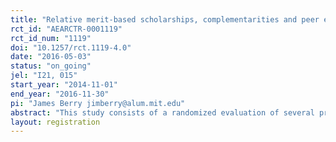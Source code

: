 ```yaml
---
title: "Relative merit-based scholarships, complementarities and peer effects in primary schools: Evidence from Malawi"
rct_id: "AEARCTR-0001119"
rct_id_num: "1119"
doi: "10.1257/rct.1119-4.0"
date: "2016-05-03"
status: "on_going"
jel: "I21, 015"
start_year: "2014-11-01"
end_year: "2016-11-30"
pi: "James Berry jimberry@alum.mit.edu"
abstract: "This study consists of a randomized evaluation of several programs to encourage academic achievement among upper-primary school students (grades 4-8) in rural Malawi. In each of the two years of the study different programs are being evaluated. In Year 1, two scholarship programs are compared with a control group. The first is a “relative” merit-based scholarship program which provides rewards to students based on performance relative to a comparison group with similar baseline test scores. The second is a "standard" merit-based scholarship program in which students with the top overall test scores receive a scholarship. In addition to the scholarship programs, information on a student's rank is randomly provided to a randomly selected half of the students to examine the impact of providing this additional information. The researchers will estimate the impacts of each type of scholarship program on student test scores as well as impacts of and interactions with the information treatment. In the second year, the relative merit-based scholarship program is being evaluated alongside a program that provides after-school tutoring services to randomly-selected students. The researchers will estimate the impacts of each program on student test scores and complementarities between the two programs. The researchers will also examine how pre-existing social networks mediate the effectiveness of the interventions.  "
layout: registration
---
```


